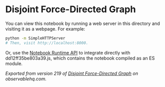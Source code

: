 # Disjoint Force-Directed Graph

You can view this notebook by running a web server in this directory and
visiting it as a webpage. For example:

```sh
python -m SimpleHTTPServer
# Then, visit http://localhost:8000.
```

Or, use the [Notebook Runtime API](https://github.com/observablehq/notebook-runtime) to
integrate directly with dd12ff35be803a39.js, which contains the notebook compiled as an
ES module.

*Exported from version 219 of [Disjoint Force-Directed Graph](https://beta.observablehq.com/d/dd12ff35be803a39) on observablehq.com.*